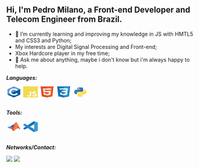 ## Hi, I'm Pedro Milano, a Front-end Developer and Telecom Engineer from Brazil.

- 🌱 I’m currently learning and improving my knowledge in JS with HMTL5 and CSS3 and Python;
- My interests are Digital Signal Processing and Front-end;
- Xbox Hardcore player in my free time;
- 💬 Ask me about anything, maybe i don't know but i'm always happy to help.

*****Languages:***** 
  
<div style="display: inline_block">
<img align="center" alt="pedro-c" height="30" width="40" src="https://raw.githubusercontent.com/devicons/devicon/master/icons/c/c-original.svg">
<img align="center" alt="pedro-Js" height="30" width="40" src="https://raw.githubusercontent.com/devicons/devicon/master/icons/javascript/javascript-plain.svg">
<img align="center" alt="pedro-HTML" height="30" width="40" src="https://raw.githubusercontent.com/devicons/devicon/master/icons/html5/html5-original.svg">
<img align="center" alt="pedro-CSS" height="30" width="40" src="https://raw.githubusercontent.com/devicons/devicon/master/icons/css3/css3-original.svg">
<img align="center" alt="pedro-Python" height="30" width="40" src="https://raw.githubusercontent.com/devicons/devicon/master/icons/python/python-original.svg">
</div><br>

*****Tools:*****

<div style="display: inline_block">
<img align="center" alt="pedro-matlab" height="30" width="40" src="https://raw.githubusercontent.com/devicons/devicon/master/icons/matlab/matlab-original.svg">
<img align="center" alt="pedro-vs" height="30" width="40" src="https://raw.githubusercontent.com/devicons/devicon/master/icons/vscode/vscode-original.svg">
</div><br>
  
*****Networks/Contact:***** 

<div style="display: inline_block">
<a href = "mailto:pedro.milano.vieira@gmail.com"><img src="https://img.shields.io/badge/-Gmail-%23333?style=for-the-badge&logo=gmail&logoColor=white" target="_blank"></a>
<a href="https://www.linkedin.com/in/pedro-milano-vieira-da-fonseca-a0b583133/" target="_blank"><img src="https://img.shields.io/badge/-LinkedIn-%230077B5?style=for-the-badge&logo=linkedin&logoColor=white" target="_blank"></a> 
 
</div>

